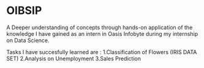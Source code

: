 # OIBSIP
A Deeper understanding of concepts through hands-on application of the knowledge I have
gained as an intern in Oasis Infobyte during my internship on Data Science.

Tasks I have succesfully learned are :
1.Classification of Flowers (IRIS DATA SET)
2.Analysis on Unemployment
3.Sales Prediction
